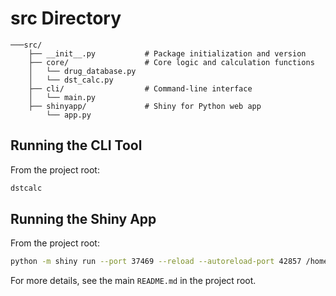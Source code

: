# src Directory

```
───src/
    ├── __init__.py           # Package initialization and version
    ├── core/                 # Core logic and calculation functions
    │   └── drug_database.py
    │   └── dst_calc.py
    ├── cli/                  # Command-line interface
    │   └── main.py
    ├── shinyapp/             # Shiny for Python web app
        └── app.py    
```
## Running the CLI Tool
From the project root:
```bash
dstcalc
```
## Running the Shiny App
From the project root:
```bash
python -m shiny run --port 37469 --reload --autoreload-port 42857 /home/bea-loubser/Desktop/dstcalc/src/shinyapp/app.py
```

For more details, see the main `README.md` in the project root.
